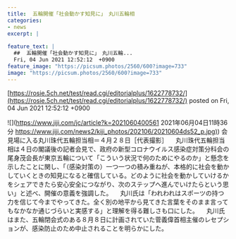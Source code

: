 ```yaml
---
title:  五輪開催「社会動かす知見に」　丸川五輪相  
categories:
- news
excerpt: |
  
feature_text: |
  ##  五輪開催「社会動かす知見に」　丸川五輪...
  Fri, 04 Jun 2021 12:52:12  +0900
feature_image: "https://picsum.photos/2560/600?image=733"
image: "https://picsum.photos/2560/600?image=733"
---
```


[https://rosie.5ch.net/test/read.cgi/editorialplus/1622778732/](https://rosie.5ch.net/test/read.cgi/editorialplus/1622778732/)
posted on Fri, 04 Jun 2021 12:52:12  +0900

<!--more-->

![](https://www.jiji.com/jc/article?k=2021060400561 2021年06月04日11時36分 [https://www.jiji.com/news2/kiji_photos/202106/20210604ds52_p.jpg)](https://www.jiji.com/news2/kiji_photos/202106/20210604ds52_p.jpg)) 会見場に入る丸川珠代五輪担当相＝４月２８日［代表撮影］ 　丸川珠代五輪担当相は４日の閣議後の記者会見で、政府の新型コロナウイルス感染症対策分科会の尾身茂会長が東京五輪について「こういう状況で何のためにやるのか」と懸念を示したことに関し、「（感染対策の）一つ一つの積み重ねが、本格的に社会を動かしていくときの知見になると確信している。どのように社会を動かしていけるかをシェアできたら安心安全につながり、次のステップへ進んでいけたらという思い」と述べ、開催の意義を強調した。 　丸川氏は「われわれはスポーツの持つ力を信じて今までやってきた。全く別の地平から見てきた言葉をそのまま言ってもなかなか通じづらいと実感する」と理解を得る難しさも口にした。 　丸川氏はまた、五輪閉会式のある８月８日に計画されていた菅義偉首相主催のレセプションが、感染防止のため中止されることを明らかにした。
